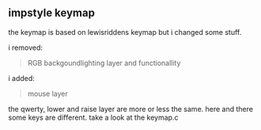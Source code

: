 ## impstyle keymap

the keymap is based on lewisriddens keymap but i changed some stuff.

i removed:
>RGB backgoundlighting layer and functionallity

i added:
>mouse layer

the qwerty, lower and raise layer are more or less the same. here and there some keys are different.
take a look at the keymap.c